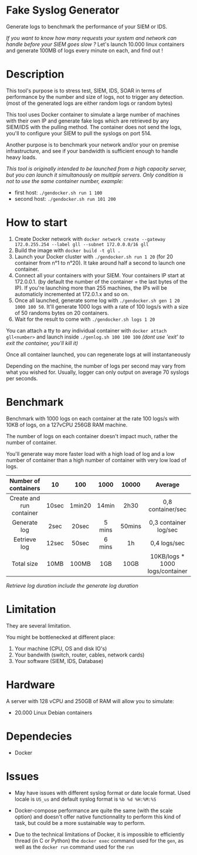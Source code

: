 # Fake Syslog Generator

Generate logs to benchmark the performance of your SIEM or IDS.

*If you want to know how many requests your system and network can handle before your SIEM goes slow ?* Let's launch 10.000 linux containers and generate 100MB of logs every minute on each, and find out !

# Description

This tool's purpose is to stress test, SIEM, IDS, SOAR in terms of performance by the number and size of logs, not to trigger any detection. (most of the generated logs are either random logs or random bytes)

This tool uses Docker container to simulate a large number of machines with their own IP and generate fake logs which are retrieved by any SIEM/IDS with the pulling method. 
The container does not send the logs, you'll to configure your SIEM to pull the syslogs on port 514.

Another purpose is to benchmark your network and/or your on premise infrastructure, and see if your bandwidth is sufficient enough to handle heavy loads.

*This tool is originally intended to be launched from a high capacity server, but you can launch it simultanously on multiple servers. Only condition is not to use the same container number, example:*
- first host: `./gendocker.sh run 1 100`
- second host: `./gendocker.sh run 101 200`

# How to start

1. Create Docker network with `docker network create --gateway 172.0.255.254 --label gll --subnet 172.0.0.0/16 gll`
2. Build the image with `docker build -t gll .`
3. Launch your Docker cluster with `./gendocker.sh run 1 20` (for 20 container from n°1 to n°20). It take around half a second to launch one container.
4. Connect all your containers with your SIEM. Your containers IP start at 172.0.0.1. (by default the number of the container = the last bytes of the IP). If you're launching more than 255 machines, the IPs will be automaticly incremented at 172.0.1.x and so on.
5. Once all launched, generate some log with `./gendocker.sh gen 1 20 1000 100 50`. It'll generate 1000 logs with a rate of 100 logs/s with a size of 50 randoms bytes on 20 containers.
6. Wait for the result to come with `./gendocker.sh logs 1 20`


You can attach a tty to any individual container with `docker attach gll<number>` and launch inside `./genlog.sh 100 100 100` *(dont use 'exit' to exit the container, you'll kill it)*

Once all container launched, you can regenerate logs at will instantaneously

Depending on the machine, the number of logs per second may vary from what you wished for. Usually, logger can only output on average 70 syslogs per seconds.

# Benchmark

Benchmark with 1000 logs on each container at the rate 100 logs/s with 10KB of logs, on a 127vCPU 256GB RAM machine.

The number of logs on each container doesn't impact much, rather the number of container.

You'll generate way more faster load with a high load of log and a low number of container than a high number of container with very low load of logs.

| Number of containers | 10 | 100 | 1000 | 10000 | Average |
| :-: | :-: | :-: | :-: | :-: | :-: |
| Create and run container | 10sec | 1min20 | 14min | 2h30 | 0,8 container/sec |
| Generate log | 2sec | 20sec | 5 mins | 50mins | 0,3 container log/sec |
| Eetrieve log | 12sec | 50sec | 6 mins | 1h | 0,4 logs/sec |
| Total size | 10MB | 100MB | 1GB | 10GB | 10KB/logs * 1000 logs/container |

*Retrieve log duration include the generate log duration*

# Limitation

They are several limitation.

You might be bottlenecked at different place:
1. Your machine (CPU, OS and disk IO's)
2. Your bandwith (switch, router, cables, network cards)
3. Your software (SIEM, IDS, Database)

# Hardware

A server with 128 vCPU and 250GB of RAM will allow you to simulate:
- 20.000 Linux Debian containers

# Dependecies

- Docker

# Issues

* May have issues with different syslog format or date locale format.
Used locale is `US_us` and default syslog format is `%b %d %H:%M:%S`

* Docker-compose performance are quite the same (with the scale option) and doesn't offer native functionnality to perform this kind of task, but could be a more sustainable way to perform.

* Due to the technical limitations of Docker, it is impossible to efficiently thread (in C or Python) the `docker exec` command used for the `gen`, as well as the `docker run` command used for the `run`